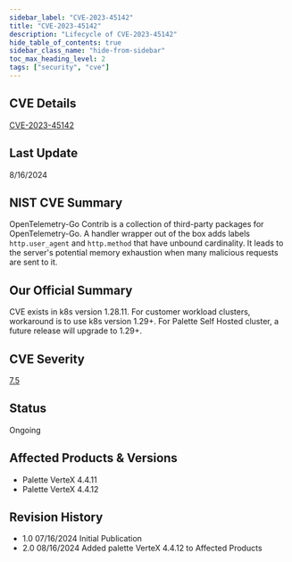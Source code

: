 ```yaml
---
sidebar_label: "CVE-2023-45142"
title: "CVE-2023-45142"
description: "Lifecycle of CVE-2023-45142"
hide_table_of_contents: true
sidebar_class_name: "hide-from-sidebar"
toc_max_heading_level: 2
tags: ["security", "cve"]
---
```


## CVE Details

[CVE-2023-45142](https://nvd.nist.gov/vuln/detail/CVE-2023-45142)

## Last Update

8/16/2024

## NIST CVE Summary

OpenTelemetry-Go Contrib is a collection of third-party packages for OpenTelemetry-Go. A handler wrapper out of the box
adds labels `http.user_agent` and `http.method` that have unbound cardinality. It leads to the server's potential memory
exhaustion when many malicious requests are sent to it.

## Our Official Summary

CVE exists in k8s version 1.28.11. For customer workload clusters, workaround is to use k8s version 1.29+. For Palette
Self Hosted cluster, a future release will upgrade to 1.29+.

## CVE Severity

[7.5](https://nvd.nist.gov/vuln/detail/CVE-2023-45142)

## Status

Ongoing

## Affected Products & Versions
* Palette VerteX 4.4.11
* Palette VerteX 4.4.12

## Revision History
* 1.0 07/16/2024 Initial Publication
* 2.0 08/16/2024 Added palette VerteX 4.4.12 to Affected Products
